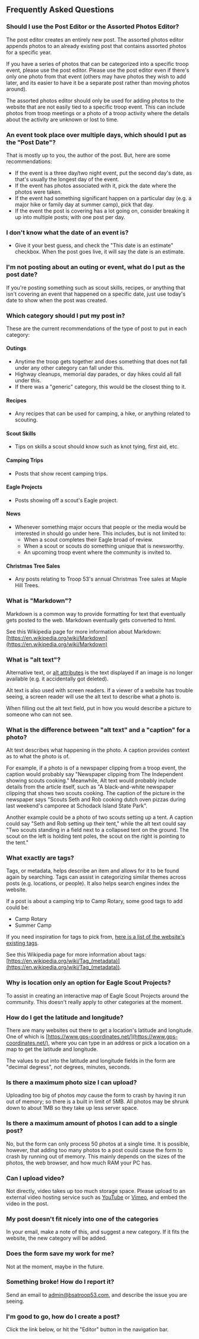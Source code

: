 ## Frequently Asked Questions

### Should I use the Post Editor or the Assorted Photos Editor?

The post editor creates an entirely new post.  The assorted photos editor appends photos to an already existing post that contains assorted photos for a specific year.

If you have a series of photos that can be categorized into a specific troop event, please use the post editor.  Please use the post editor even if there's only one photo from that event (others may have photos they wish to add later, and its easier to have it be a separate post rather than moving photos around).

The assorted photos editor should only be used for adding photos to the website that are not easily tied to a specific troop event.  This can include photos from troop meetings or a photo of a troop activity where the details about the activity are unknown or lost to time.

### An event took place over multiple days, which should I put as the "Post Date"?

That is mostly up to you, the author of the post.  But, here are some recommendations:

* If the event is a three day/two night event, put the second day's date, as that's usually the longest day of the event.
* If the event has photos associated with it, pick the date where the photos were taken.
* If the event had something significant happen on a particular day (e.g. a major hike or family day at summer camp), pick that day.
* If the event the post is covering has a lot going on, consider breaking it up into multiple posts; with one post per day.

### I don't know what the date of an event is?

* Give it your best guess, and check the "This date is an estimate" checkbox.  When the post goes live, it will say the date is an estimate.

### I'm not posting about an outing or event, what do I put as the post date?

If you're posting something such as scout skills, recipes, or anything that isn't covering an event that happened on a specific date, just use today's date to show when the post was created.

### Which category should I put my post in?

These are the current recommendations of the type of post to put in each category:

#### Outings

* Anytime the troop gets together and does something that does not fall under any other category can fall under this.
* Highway cleanups, memorial day parades, or day hikes could all fall under this.
* If there was a "generic" category, this would be the closest thing to it.

#### Recipes

* Any recipes that can be used for camping, a hike, or anything related to scouting.

#### Scout Skills

* Tips on skills a scout should know such as knot tying, first aid, etc.

#### Camping Trips

* Posts that show recent camping trips.

#### Eagle Projects

* Posts showing off a scout's Eagle project.

#### News

* Whenever something major occurs that people or the media would be interested in should go under here.  This includes, but is not limited to:
  * When a scout completes their Eagle broad of review.
  * When a scout or scouts do something unique that is newsworthy.
  * An upcoming troop event where the community is invited to.

#### Christmas Tree Sales

* Any posts relating to Troop 53's annual Christmas Tree sales at Maple Hill Trees.

### What is "Markdown"?

Markdown is a common way to provide formatting for text that eventually gets posted to the web.  Markdown eventually gets converted to html.

See this Wikipedia page for more information about Markdown: [https://en.wikipedia.org/wiki/Markdown](https://en.wikipedia.org/wiki/Markdown)

### What is "alt text"?

Alternative text, or [alt attributes](https://en.wikipedia.org/wiki/Alt_attribute) is the text displayed if an image is no longer available (e.g. it accidentally got deleted).

Alt text is also used with screen readers.  If a viewer of a website has trouble seeing, a screen reader will use the alt text to describe what a photo is.

When filling out the alt text field, put in how you would describe a picture to someone who can not see.

### What is the difference between "alt text" and a "caption" for a photo?

Alt text describes what happening in the photo.  A caption provides context as to what the photo is of.

For example, if a photo is of a newspaper clipping from a troop event, the caption would probably say "Newspaper clipping from The Independent showing scouts cooking."  Meanwhile, Alt text would probably include details from the article itself, such as "A black-and-white newspaper clipping that shows two scouts cooking.  The caption of the picture in the newspaper says "Scouts Seth and Rob cooking dutch oven pizzas during last weekend's camporee at Schodack Island State Park".

Another example could be a photo of two scouts setting up a tent.  A caption could say "Seth and Rob setting up their tent," while the alt text could say "Two scouts standing in a field next to a collapsed tent on the ground.  The scout on the left is holding tent poles, the scout on the right is pointing to the tent."

### What exactly are tags?

Tags, or metadata, helps describe an item and allows for it to be found again by searching.  Tags can assist in categorizing similar themes across posts (e.g. locations, or people).  It also helps search engines index the website.

If a post is about a camping trip to Camp Rotary, some good tags to add could be:

* Camp Rotary
* Summer Camp

If you need inspiration for tags to pick from, [here is a list of the website's existing tags](https://bsatroop53.com/tag/).

See this Wikipedia page for more information about tags: [https://en.wikipedia.org/wiki/Tag_(metadata)](https://en.wikipedia.org/wiki/Tag_(metadata)).

### Why is location only an option for Eagle Scout Projects?

To assist in creating an interactive map of Eagle Scout Projects around the community.  This doesn't really apply to other categories at the moment.

### How do I get the latitude and longitude?

There are many websites out there to get a location's latitude and longitude.  One of which is [https://www.gps-coordinates.net/](https://www.gps-coordinates.net/), where you can type in an address or pick a location on a map to get the latitude and longitude.

The values to put into the latitude and longitude fields in the form are "decimal degress", _not_ degrees, minutes, seconds.

### Is there a maximum photo size I can upload?

Uploading too big of photos _may_ cause the form to crash by having it run out of memory; so there is a built in limit of 5MB.  All photos may be shrunk down to about 1MB so they take up less server space.

### Is there a maximum amount of photos I can add to a single post?

No, but the form can only process 50 photos at a single time.  It is possible, however, that adding too many photos to a post could cause the form to crash by running out of memory.  This mainly depends on the sizes of the photos, the web browser, and how much RAM your PC has.

### Can I upload video?

Not directly, video takes up too much storage space.  Please upload to an external video hosting service such as [YouTube](https://www.youtube.com/) or [Vimeo](https://vimeo.com/), and embed the video in the post.

### My post doesn't fit nicely into one of the categories

In your email, make a note of this, and suggest a new category.  If it fits the website, the new category will be added.

### Does the form save my work for me?

Not at the moment, maybe in the future.

### Something broke!  How do I report it?

Send an email to <admin@bsatroop53.com>, and describe the issue you are seeing.

### I'm good to go, how do I create a post?

Click the link below, or hit the "Editor" button in the navigation bar.
